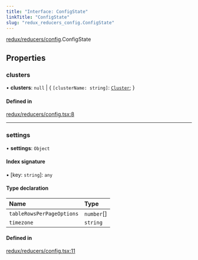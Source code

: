```yaml
---
title: "Interface: ConfigState"
linkTitle: "ConfigState"
slug: "redux_reducers_config.ConfigState"
---
```


[redux/reducers/config](../modules/redux_reducers_config.md).ConfigState

## Properties

### clusters

• **clusters**: ``null`` \| { `[clusterName: string]`: [`Cluster`](lib_k8s_cluster.Cluster.md);  }

#### Defined in

[redux/reducers/config.tsx:8](https://github.com/headlamp-k8s/headlamp/blob/a8b3c4c6/frontend/src/redux/reducers/config.tsx#L8)

___

### settings

• **settings**: `Object`

#### Index signature

▪ [key: `string`]: `any`

#### Type declaration

| Name | Type |
| :------ | :------ |
| `tableRowsPerPageOptions` | `number`[] |
| `timezone` | `string` |

#### Defined in

[redux/reducers/config.tsx:11](https://github.com/headlamp-k8s/headlamp/blob/a8b3c4c6/frontend/src/redux/reducers/config.tsx#L11)
